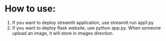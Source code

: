 # How to use:
1. If you want to deploy streamlit application, use streamlit run app1.py
2. If you want to deploy flask website, use python app.py. When someone upload an image, it will store in images direction. 
